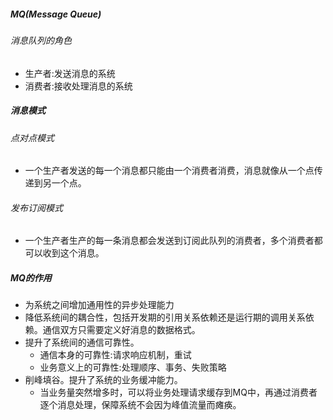 ##### MQ(Message Queue)

###### 消息队列的角色

- 生产者:发送消息的系统
- 消费者:接收处理消息的系统

##### 消息模式

###### 点对点模式

- 一个生产者发送的每一个消息都只能由一个消费者消费，消息就像从一个点传递到另一个点。

###### 发布订阅模式

- 一个生产者生产的每一条消息都会发送到订阅此队列的消费者，多个消费者都可以收到这个消息。

##### MQ的作用

- 为系统之间增加通用性的异步处理能力
- 降低系统间的耦合性，包括开发期的引用关系依赖还是运行期的调用关系依赖。通信双方只需要定义好消息的数据格式。
- 提升了系统间的通信可靠性。
  - 通信本身的可靠性:请求响应机制，重试
  - 业务意义上的可靠性:处理顺序、事务、失败策略
- 削峰填谷。提升了系统的业务缓冲能力。
  - 当业务量突然增多时，可以将业务处理请求缓存到MQ中，再通过消费者逐个消息处理，保障系统不会因为峰值流量而瘫痪。
